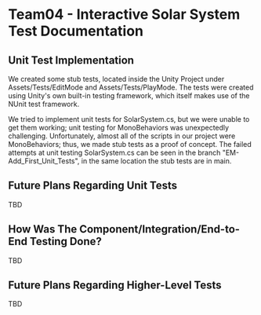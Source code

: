 # Team04 - Interactive Solar System Test Documentation

## Unit Test Implementation
We created some stub tests, located inside the Unity Project under Assets/Tests/EditMode and Assets/Tests/PlayMode.
The tests were created using Unity's own built-in testing framework, which itself makes use of the NUnit test framework. 

We tried to implement unit tests for SolarSystem.cs, but we were unable to get them working; unit testing for MonoBehaviors was unexpectedly challenging. Unfortunately, almost all of the scripts in our project were MonoBehaviors; thus, we made stub tests as a proof of concept. The failed attempts at unit testing SolarSystem.cs can be seen in the branch "EM-Add_First_Unit_Tests", in the same location the stub tests are in main. 

## Future Plans Regarding Unit Tests
TBD

## How Was The Component/Integration/End-to-End Testing Done?
TBD

## Future Plans Regarding Higher-Level Tests
TBD
